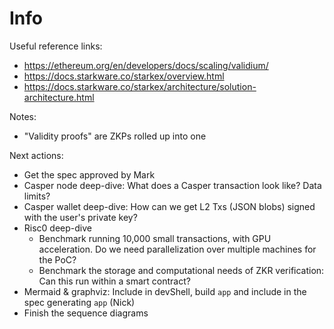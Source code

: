 # Info

Useful reference links:
- https://ethereum.org/en/developers/docs/scaling/validium/
- https://docs.starkware.co/starkex/overview.html
- https://docs.starkware.co/starkex/architecture/solution-architecture.html

Notes:
- "Validity proofs" are ZKPs rolled up into one

Next actions:
- Get the spec approved by Mark
- Casper node deep-dive: What does a Casper transaction look like? Data limits?
- Casper wallet deep-dive: How can we get L2 Txs (JSON blobs) signed with the
  user's private key?
- Risc0 deep-dive
  * Benchmark running 10,000 small transactions, with GPU acceleration. Do we
    need parallelization over multiple machines for the PoC?
  * Benchmark the storage and computational needs of ZKR verification: Can this
    run within a smart contract?
- Mermaid & graphviz: Include in devShell, build `app` and include in the spec
  generating `app` (Nick)
- Finish the sequence diagrams



